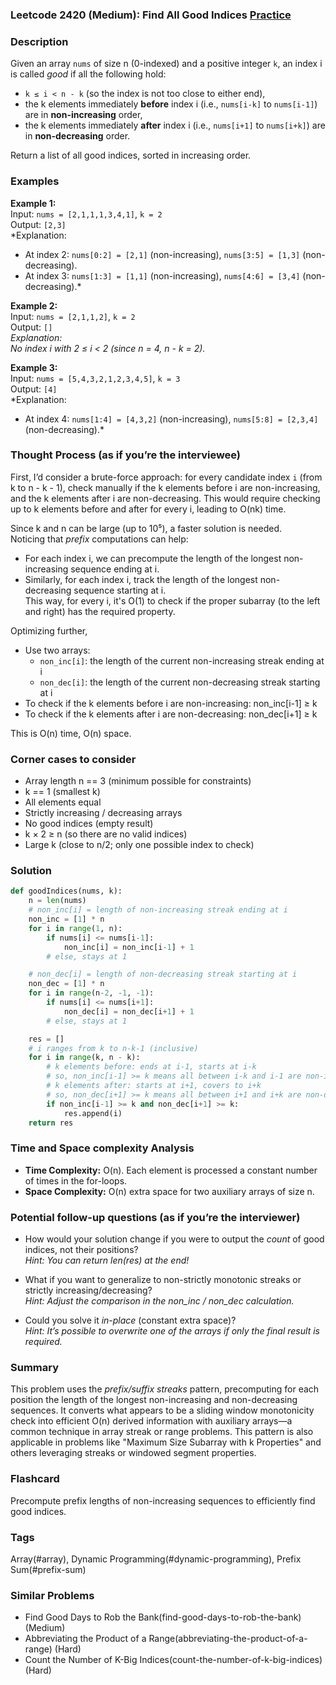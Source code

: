 ### Leetcode 2420 (Medium): Find All Good Indices [Practice](https://leetcode.com/problems/find-all-good-indices)

### Description  
Given an array `nums` of size n (0-indexed) and a positive integer `k`, an index i is called *good* if all the following hold:
- `k ≤ i < n - k` (so the index is not too close to either end),
- the k elements immediately **before** index i (i.e., `nums[i-k]` to `nums[i-1]`) are in **non-increasing** order,
- the k elements immediately **after** index i (i.e., `nums[i+1]` to `nums[i+k]`) are in **non-decreasing** order.

Return a list of all good indices, sorted in increasing order.

### Examples  

**Example 1:**  
Input: `nums = [2,1,1,1,3,4,1]`, `k = 2`  
Output: `[2,3]`  
*Explanation:  
- At index 2: `nums[0:2] = [2,1]` (non-increasing), `nums[3:5] = [1,3]` (non-decreasing).  
- At index 3: `nums[1:3] = [1,1]` (non-increasing), `nums[4:6] = [3,4]` (non-decreasing).*

**Example 2:**  
Input: `nums = [2,1,1,2]`, `k = 2`  
Output: `[]`  
*Explanation:  
No index i with 2 ≤ i < 2 (since n = 4, n - k = 2).*

**Example 3:**  
Input: `nums = [5,4,3,2,1,2,3,4,5]`, `k = 3`  
Output: `[4]`  
*Explanation:  
- At index 4: `nums[1:4] = [4,3,2]` (non-increasing), `nums[5:8] = [2,3,4]` (non-decreasing).*

### Thought Process (as if you’re the interviewee)  
First, I’d consider a brute-force approach: for every candidate index `i` (from k to n - k - 1), check manually if the k elements before i are non-increasing, and the k elements after i are non-decreasing. This would require checking up to k elements before and after for every i, leading to O(nk) time.

Since k and n can be large (up to 10⁵), a faster solution is needed.  
Noticing that *prefix* computations can help:  
- For each index i, we can precompute the length of the longest non-increasing sequence ending at i.  
- Similarly, for each index i, track the length of the longest non-decreasing sequence starting at i.  
This way, for every i, it's O(1) to check if the proper subarray (to the left and right) has the required property.

Optimizing further,  
- Use two arrays:  
  - `non_inc[i]`: the length of the current non-increasing streak ending at i
  - `non_dec[i]`: the length of the current non-decreasing streak starting at i
- To check if the k elements before i are non-increasing: non_inc[i-1] ≥ k  
- To check if the k elements after i are non-decreasing: non_dec[i+1] ≥ k

This is O(n) time, O(n) space.

### Corner cases to consider  
- Array length n == 3 (minimum possible for constraints)
- k == 1 (smallest k)
- All elements equal
- Strictly increasing / decreasing arrays
- No good indices (empty result)
- k × 2 ≥ n (so there are no valid indices)
- Large k (close to n/2; only one possible index to check)

### Solution

```python
def goodIndices(nums, k):
    n = len(nums)
    # non_inc[i] = length of non-increasing streak ending at i
    non_inc = [1] * n
    for i in range(1, n):
        if nums[i] <= nums[i-1]:
            non_inc[i] = non_inc[i-1] + 1
        # else, stays at 1

    # non_dec[i] = length of non-decreasing streak starting at i
    non_dec = [1] * n
    for i in range(n-2, -1, -1):
        if nums[i] <= nums[i+1]:
            non_dec[i] = non_dec[i+1] + 1
        # else, stays at 1

    res = []
    # i ranges from k to n-k-1 (inclusive)
    for i in range(k, n - k):
        # k elements before: ends at i-1, starts at i-k
        # so, non_inc[i-1] >= k means all between i-k and i-1 are non-increasing
        # k elements after: starts at i+1, covers to i+k
        # so, non_dec[i+1] >= k means all between i+1 and i+k are non-decreasing
        if non_inc[i-1] >= k and non_dec[i+1] >= k:
            res.append(i)
    return res
```

### Time and Space complexity Analysis  

- **Time Complexity:** O(n). Each element is processed a constant number of times in the for-loops.
- **Space Complexity:** O(n) extra space for two auxiliary arrays of size n.

### Potential follow-up questions (as if you’re the interviewer)  

- How would your solution change if you were to output the *count* of good indices, not their positions?  
  *Hint: You can return len(res) at the end!*

- What if you want to generalize to non-strictly monotonic streaks or strictly increasing/decreasing?  
  *Hint: Adjust the comparison in the non_inc / non_dec calculation.*

- Could you solve it *in-place* (constant extra space)?  
  *Hint: It’s possible to overwrite one of the arrays if only the final result is required.*

### Summary
This problem uses the *prefix/suffix streaks* pattern, precomputing for each position the length of the longest non-increasing and non-decreasing sequences. It converts what appears to be a sliding window monotonicity check into efficient O(n) derived information with auxiliary arrays—a common technique in array streak or range problems. This pattern is also applicable in problems like "Maximum Size Subarray with k Properties" and others leveraging streaks or windowed segment properties.


### Flashcard
Precompute prefix lengths of non-increasing sequences to efficiently find good indices.

### Tags
Array(#array), Dynamic Programming(#dynamic-programming), Prefix Sum(#prefix-sum)

### Similar Problems
- Find Good Days to Rob the Bank(find-good-days-to-rob-the-bank) (Medium)
- Abbreviating the Product of a Range(abbreviating-the-product-of-a-range) (Hard)
- Count the Number of K-Big Indices(count-the-number-of-k-big-indices) (Hard)